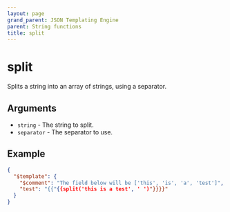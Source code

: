 ```yaml
---
layout: page
grand_parent: JSON Templating Engine
parent: String functions
title: split
---
```


# split

Splits a string into an array of strings, using a separator.
## Arguments

- `string` - The string to split.
- `separator` - The separator to use.

## Example

```json
{
  "$template": {
    "$comment": "The field below will be ['this', 'is', 'a', 'test']",
    "test": "{{"{{split('this is a test', ' ')"}}}}"
  }
}
```
